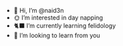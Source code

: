 - 🤝 Hi, I’m @naid3n
- 🌞 I’m interested in day napping
- 🐈‍⬛ I’m currently learning felidology
- 🧠 I’m looking to learn from you
